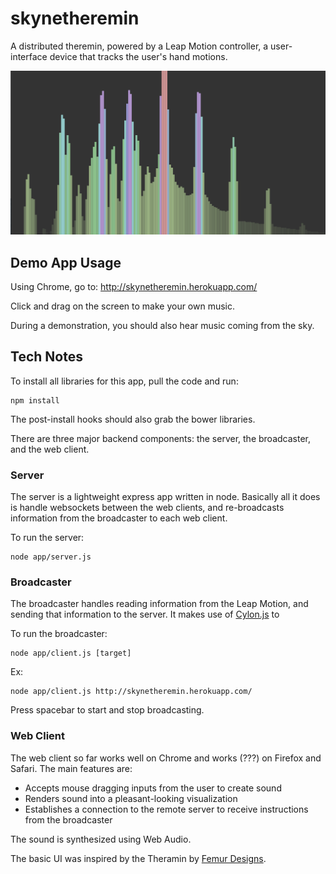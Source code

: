 skynetheremin
=============

A distributed theremin, powered by a Leap Motion controller, a user-interface device that tracks the user's hand motions.

![Screenshot](screenshot.png)

## Demo App Usage

Using Chrome, go to: http://skynetheremin.herokuapp.com/

Click and drag on the screen to make your own music.

During a demonstration, you should also hear music coming from the sky.


## Tech Notes

To install all libraries for this app, pull the code and run:

    npm install

The post-install hooks should also grab the bower libraries.

There are three major backend components: the server, the broadcaster, and the web client.

### Server

The server is a lightweight express app written in node. Basically all it does is handle websockets between the web clients, and re-broadcasts information from the broadcaster to each web client.

To run the server:

    node app/server.js

### Broadcaster

The broadcaster handles reading information from the Leap Motion, and sending that information to the server. It makes use of [Cylon.js](https://github.com/hybridgroup/cylon-leapmotion) to 

To run the broadcaster:

    node app/client.js [target]

Ex:

    node app/client.js http://skynetheremin.herokuapp.com/

Press spacebar to start and stop broadcasting.

### Web Client

The web client so far works well on Chrome and works (???) on Firefox and Safari. The main features are:

* Accepts mouse dragging inputs from the user to create sound
* Renders sound into a pleasant-looking visualization
* Establishes a connection to the remote server to receive instructions from the broadcaster

The sound is synthesized using Web Audio.

The basic UI was inspired by the Theramin by [Femur Designs](http://www.femurdesign.com/theremin/).



